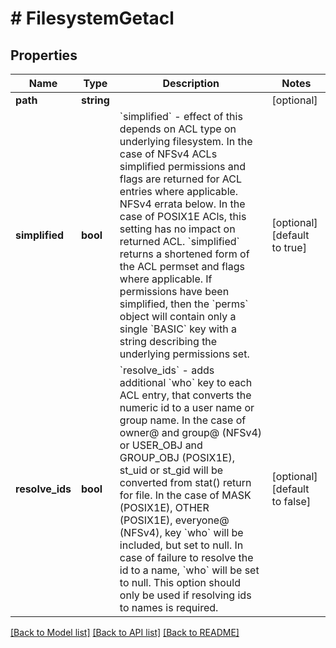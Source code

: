# # FilesystemGetacl

## Properties

Name | Type | Description | Notes
------------ | ------------- | ------------- | -------------
**path** | **string** |  | [optional]
**simplified** | **bool** | &#x60;simplified&#x60; - effect of this depends on ACL type on underlying filesystem. In the case of NFSv4 ACLs simplified permissions and flags are returned for ACL entries where applicable. NFSv4 errata below. In the case of POSIX1E ACls, this setting has no impact on returned ACL. &#x60;simplified&#x60; returns a shortened form of the ACL permset and flags where applicable. If permissions have been simplified, then the &#x60;perms&#x60; object will contain only a single &#x60;BASIC&#x60; key with a string describing the underlying permissions set. | [optional] [default to true]
**resolve_ids** | **bool** | &#x60;resolve_ids&#x60; - adds additional &#x60;who&#x60; key to each ACL entry, that converts the numeric id to a user name or group name. In the case of owner@ and group@ (NFSv4) or USER_OBJ and GROUP_OBJ (POSIX1E), st_uid or st_gid will be converted from stat() return for file. In the case of MASK (POSIX1E), OTHER (POSIX1E), everyone@ (NFSv4), key &#x60;who&#x60; will be included, but set to null. In case of failure to resolve the id to a name, &#x60;who&#x60; will be set to null. This option should only be used if resolving ids to names is required. | [optional] [default to false]

[[Back to Model list]](../../README.md#models) [[Back to API list]](../../README.md#endpoints) [[Back to README]](../../README.md)
